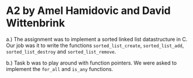 A2 by Amel Hamidovic and David Wittenbrink
==========

a.)
The assignment was to implement a sorted linked list datastructure in C.
Our job was it to write the functions `sorted_list_create`, `sorted_list_add`,
`sorted_list_destroy` and `sorted_list_remove`.

b.)
Task b was to play around with function pointers. We were asked to implement the
`for_all` and `is_any` functions.
